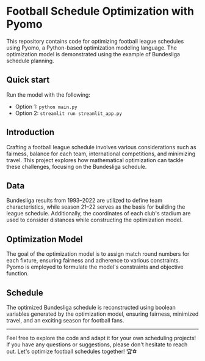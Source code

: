 # Football Schedule Optimization with Pyomo

This repository contains code for optimizing football league schedules using Pyomo, a Python-based optimization modeling language. The optimization model is demonstrated using the example of Bundesliga schedule planning.

## Quick start
Run the model with the following:
- Option 1: ```python main.py```
- Option 2: ```streamlit run streamlit_app.py```

## Introduction

Crafting a football league schedule involves various considerations such as fairness, balance for each team, international competitions, and minimizing travel. This project explores how mathematical optimization can tackle these challenges, focusing on the Bundesliga schedule.

## Data

Bundesliga results from 1993–2022 are utilized to define team characteristics, while season 21–22 serves as the basis for building the league schedule. Additionally, the coordinates of each club's stadium are used to consider distances while constructing the optimization model.

## Optimization Model

The goal of the optimization model is to assign match round numbers for each fixture, ensuring fairness and adherence to various constraints. Pyomo is employed to formulate the model's constraints and objective function.

## Schedule

The optimized Bundesliga schedule is reconstructed using boolean variables generated by the optimization model, ensuring fairness, minimized travel, and an exciting season for football fans.

---

Feel free to explore the code and adapt it for your own scheduling projects! If you have any questions or suggestions, please don't hesitate to reach out. Let's optimize football schedules together! 🏆⚽